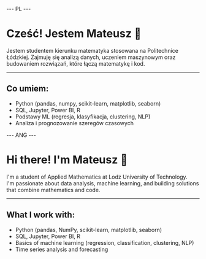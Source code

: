 --- PL ---
# Cześć! Jestem Mateusz 👋

Jestem studentem kierunku matematyka stosowana na Politechnice Łódzkiej. 
Zajmuję się analizą danych, uczeniem maszynowym oraz budowaniem rozwiązań, które łączą matematykę i kod.

---

## Co umiem:
- Python (pandas, numpy, scikit-learn, matplotlib, seaborn)
- SQL, Jupyter, Power BI, R
- Podstawy ML (regresja, klasyfikacja, clustering, NLP)
- Analiza i prognozowanie szeregów czasowych


--- ANG ---

# Hi there! I'm Mateusz 👋

I'm a student of Applied Mathematics at Lodz University of Technology.  
I'm passionate about data analysis, machine learning, and building solutions that combine mathematics and code.

---

## What I work with:
- Python (pandas, NumPy, scikit-learn, matplotlib, seaborn)  
- SQL, Jupyter, Power BI, R
- Basics of machine learning (regression, classification, clustering, NLP)  
- Time series analysis and forecasting 
